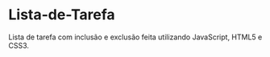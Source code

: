 # Lista-de-Tarefa
Lista de tarefa com inclusão e exclusão feita utilizando JavaScript, HTML5 e CSS3. 
